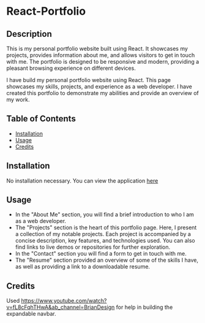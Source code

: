 # React-Portfolio

## Description

This is my personal portfolio website built using React. It showcases my projects, provides information about me, and allows visitors to get in touch with me. The portfolio is designed to be responsive and modern, providing a pleasant browsing experience on different devices.

I have build my personal portfolio website using React. This page showcases my skills, projects, and experience as a web developer. I have created this portfolio to demonstrate my abilities and provide an overview of my work.

## Table of Contents

  - [Installation](#installation)
  - [Usage](#usage)
  - [Credits](#credits)

## Installation

No installation necessary. You can view the application [here](https://karra-ormsby.github.io/React-Portfolio/)

## Usage

* In the "About Me" section, you will find a brief introduction to who I am as a web developer. 
* The "Projects" section is the heart of this portfolio page. Here, I present a collection of my notable projects. Each project is accompanied by a concise description, key features, and technologies used. You can also find links to live demos or repositories for further exploration.
* In the "Contact" section you will find a form to get in touch with me.
* The "Resume" section provided an overview of some of the skills I have, as well as providing a link to a downloadable resume.

## Credits

Used https://www.youtube.com/watch?v=fL8cFqhTHwA&ab_channel=BrianDesign for help in building the expandable navbar.

